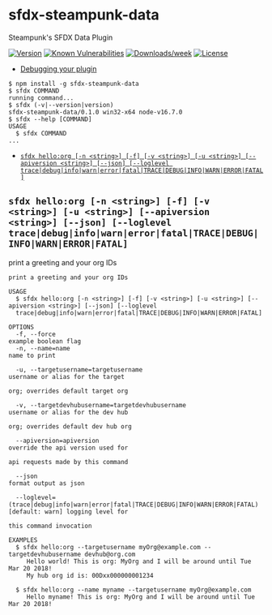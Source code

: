 sfdx-steampunk-data
===================

Steampunk&#39;s SFDX Data Plugin

[![Version](https://img.shields.io/npm/v/@steampunk/sfdx-steampunk-data.svg)](https://www.npmjs.com/package/@steampunk/sfdx-steampunk-data)
[![Known Vulnerabilities](https://snyk.io/test/github/steampunkfoundry/sfdx-steampunk-data/badge.svg)](https://snyk.io/test/github/steampunkfoundry/sfdx-steampunk-data)
[![Downloads/week](https://img.shields.io/npm/dw/@steampunk/sfdx-steampunk-data.svg)](https://www.npmjs.com/package/@steampunk/sfdx-steampunk-data)
[![License](https://img.shields.io/npm/l/@steampunk/sfdx-steampunk-data.svg)](https://www.npmjs.com/package/@steampunk/sfdx-steampunk-data)

<!-- toc -->
* [Debugging your plugin](#debugging-your-plugin)
<!-- tocstop -->
<!-- install -->
<!-- usage -->
```sh-session
$ npm install -g sfdx-steampunk-data
$ sfdx COMMAND
running command...
$ sfdx (-v|--version|version)
sfdx-steampunk-data/0.1.0 win32-x64 node-v16.7.0
$ sfdx --help [COMMAND]
USAGE
  $ sfdx COMMAND
...
```
<!-- usagestop -->
<!-- commands -->
* [`sfdx hello:org [-n <string>] [-f] [-v <string>] [-u <string>] [--apiversion <string>] [--json] [--loglevel trace|debug|info|warn|error|fatal|TRACE|DEBUG|INFO|WARN|ERROR|FATAL]`](#sfdx-helloorg--n-string--f--v-string--u-string---apiversion-string---json---loglevel-tracedebuginfowarnerrorfataltracedebuginfowarnerrorfatal)

## `sfdx hello:org [-n <string>] [-f] [-v <string>] [-u <string>] [--apiversion <string>] [--json] [--loglevel trace|debug|info|warn|error|fatal|TRACE|DEBUG|INFO|WARN|ERROR|FATAL]`

print a greeting and your org IDs

```
print a greeting and your org IDs

USAGE
  $ sfdx hello:org [-n <string>] [-f] [-v <string>] [-u <string>] [--apiversion <string>] [--json] [--loglevel 
  trace|debug|info|warn|error|fatal|TRACE|DEBUG|INFO|WARN|ERROR|FATAL]

OPTIONS
  -f, --force                                                                       example boolean flag
  -n, --name=name                                                                   name to print

  -u, --targetusername=targetusername                                               username or alias for the target
                                                                                    org; overrides default target org

  -v, --targetdevhubusername=targetdevhubusername                                   username or alias for the dev hub
                                                                                    org; overrides default dev hub org

  --apiversion=apiversion                                                           override the api version used for
                                                                                    api requests made by this command

  --json                                                                            format output as json

  --loglevel=(trace|debug|info|warn|error|fatal|TRACE|DEBUG|INFO|WARN|ERROR|FATAL)  [default: warn] logging level for
                                                                                    this command invocation

EXAMPLES
  $ sfdx hello:org --targetusername myOrg@example.com --targetdevhubusername devhub@org.com
     Hello world! This is org: MyOrg and I will be around until Tue Mar 20 2018!
     My hub org id is: 00Dxx000000001234
  
  $ sfdx hello:org --name myname --targetusername myOrg@example.com
     Hello myname! This is org: MyOrg and I will be around until Tue Mar 20 2018!
```
<!-- commandsstop -->
